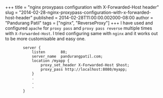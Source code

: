 +++
title = "nginx proxypass configuration with X-Forwarded-Host header"
slug = "2014-02-28-nginx-proxypass-configuration-with-x-forwarded-host-header"
published = 2014-02-28T11:00:00.002000-08:00
author = "Pandurang Patil"
tags = ["nginx", "ReverseProxy"]
+++
I have used and configured `apache` for `proxy pass` and `proxy pass reverse` multiple times with `X-Forwarded-Host`. I tried configuring same with `nginx` and it works out to be more customisable and easy one.

```
        server {
            listen       80;
            server_name  pandurangpatil.com;
            location /myapp {
                proxy_set_header X-Forwarded-Host $host;
                proxy_pass http://localhost:8080/myapp;
            }
            .
            .
            .
        }
```
